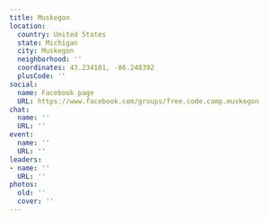 ```yaml
---
title: Muskegon
location:
  country: United States
  state: Michigan
  city: Muskegon
  neighborhood: ''
  coordinates: 43.234181, -86.248392
  plusCode: ''
social:
  name: Facebook page
  URL: https://www.facebook.com/groups/free.code.camp.muskegon
chat:
  name: ''
  URL: ''
event:
  name: ''
  URL: ''
leaders:
- name: ''
  URL: ''
photos:
  old: ''
  cover: ''
---
```

